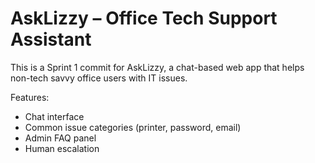 # AskLizzy – Office Tech Support Assistant

This is a Sprint 1 commit for AskLizzy, a chat-based web app that helps non-tech savvy office users with IT issues.

Features:
- Chat interface
- Common issue categories (printer, password, email)
- Admin FAQ panel
- Human escalation
